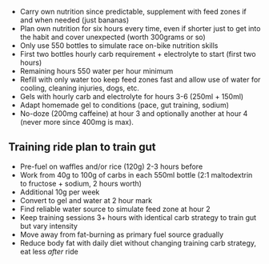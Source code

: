 - Carry own nutrition since predictable, supplement with feed zones if and when needed (just bananas)
- Plan own nutrition for six hours every time, even if shorter just to get into the habit and cover unexpected (worth 300grams or so)
- Only use 550 bottles to simulate race on-bike nutrition skills
- First two bottles hourly carb requirement + electrolyte to start (first two hours)
- Remaining hours 550 water per hour minimum
- Refill with only water too keep feed zones fast and allow use of water for cooling, cleaning injuries, dogs, etc.
- Gels with hourly carb and electrolyte for hours 3-6 (250ml + 150ml)
- Adapt homemade gel to conditions (pace, gut training, sodium)
- No-doze (200mg caffeine) at hour 3 and optionally another at hour 4 (never more since 400mg is max).
## Training ride plan to train gut

- Pre-fuel on waffles and/or rice (120g) 2-3 hours before
- Work from 40g to 100g of carbs in each 550ml bottle (2:1 maltodextrin to fructose + sodium, 2 hours worth)
- Additional 10g per week
- Convert to gel and water at 2 hour mark
- Find reliable water source to simulate feed zone at hour 2
- Keep training sessions 3+ hours with identical carb strategy to train gut but vary intensity
- Move away from fat-burning as primary fuel source gradually
- Reduce body fat with daily diet without changing training carb strategy, eat less _after_ ride